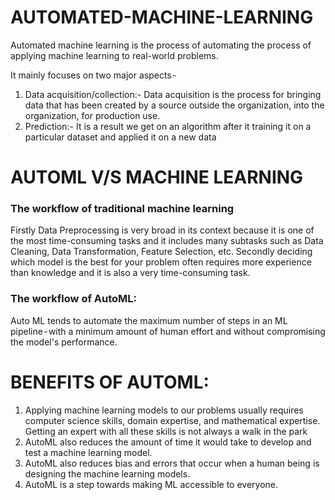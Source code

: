 # AUTOMATED-MACHINE-LEARNING

Automated machine learning is the process of automating the process of applying machine learning to real-world problems.

It mainly focuses on two major aspects - 
1. Data acquisition/collection:- Data acquisition is the process for bringing data that has been created by a source outside the organization, into the organization, for production use.
2. Prediction:- It is a result we get on an algorithm after it training it on a particular dataset and applied it on a new data

# AUTOML V/S MACHINE LEARNING
### The workflow of traditional machine learning

Firstly Data Preprocessing is very broad in its context because it is one of the most time-consuming tasks and it includes many subtasks such as Data Cleaning, Data Transformation, Feature Selection, etc.
Secondly deciding which model is the best for your problem often requires more experience than knowledge and it is also a very time-consuming task.
### The workflow of AutoML:

Auto ML tends to automate the maximum number of steps in an ML pipeline - with a minimum amount of human effort and without compromising the model's performance.

# BENEFITS OF AUTOML:
1. Applying machine learning models to our problems usually requires computer science skills, domain expertise, and mathematical expertise. Getting an expert with all these skills is not always a walk in the park
2. AutoML also reduces the amount of time it would take to develop and test a machine learning model.
3. AutoML also reduces bias and errors that occur when a human being is designing the machine learning models.
4. AutoML is a step towards making ML accessible to everyone.
